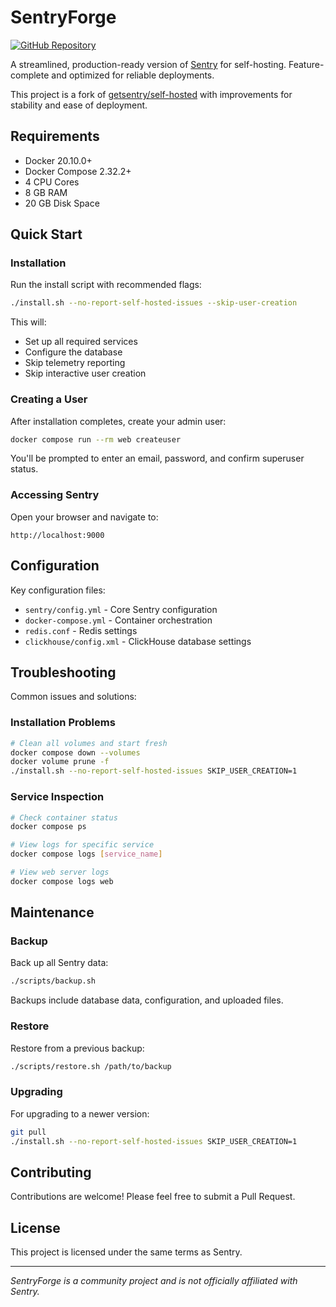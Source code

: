 # SentryForge

[![GitHub Repository](https://img.shields.io/badge/GitHub-SentryForge-blue?logo=github)](https://github.com/SyntaxArc/SentryForge)

A streamlined, production-ready version of [Sentry](https://sentry.io/) for self-hosting. Feature-complete and optimized for reliable deployments.

This project is a fork of [getsentry/self-hosted](https://github.com/getsentry/self-hosted) with improvements for stability and ease of deployment.

## Requirements

- Docker 20.10.0+
- Docker Compose 2.32.2+
- 4 CPU Cores
- 8 GB RAM
- 20 GB Disk Space

## Quick Start

### Installation

Run the install script with recommended flags:

```bash
./install.sh --no-report-self-hosted-issues --skip-user-creation
```

This will:
- Set up all required services
- Configure the database
- Skip telemetry reporting
- Skip interactive user creation

### Creating a User

After installation completes, create your admin user:

```bash
docker compose run --rm web createuser
```

You'll be prompted to enter an email, password, and confirm superuser status.

### Accessing Sentry

Open your browser and navigate to:
```
http://localhost:9000
```

## Configuration

Key configuration files:
- `sentry/config.yml` - Core Sentry configuration
- `docker-compose.yml` - Container orchestration
- `redis.conf` - Redis settings
- `clickhouse/config.xml` - ClickHouse database settings

## Troubleshooting

Common issues and solutions:

### Installation Problems

```bash
# Clean all volumes and start fresh
docker compose down --volumes
docker volume prune -f
./install.sh --no-report-self-hosted-issues SKIP_USER_CREATION=1
```

### Service Inspection

```bash
# Check container status
docker compose ps

# View logs for specific service
docker compose logs [service_name]

# View web server logs
docker compose logs web
```

## Maintenance

### Backup

Back up all Sentry data:

```bash
./scripts/backup.sh
```

Backups include database data, configuration, and uploaded files.

### Restore

Restore from a previous backup:

```bash
./scripts/restore.sh /path/to/backup
```

### Upgrading

For upgrading to a newer version:

```bash
git pull
./install.sh --no-report-self-hosted-issues SKIP_USER_CREATION=1
```

## Contributing

Contributions are welcome! Please feel free to submit a Pull Request.

## License

This project is licensed under the same terms as Sentry.

---

*SentryForge is a community project and is not officially affiliated with Sentry.*
